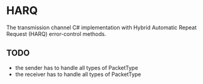 # HARQ
The transmission channel C# implementation with Hybrid Automatic Repeat Request (HARQ) error-control methods.

## TODO
- the sender has to handle all types of PacketType
- the receiver has to handle all types of PacketType